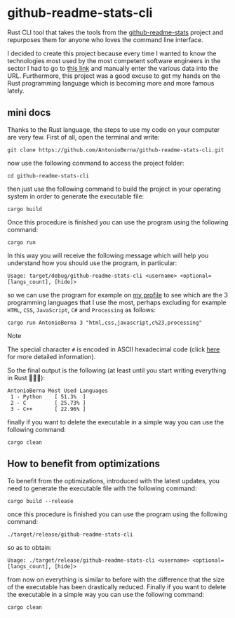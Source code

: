 # github-readme-stats-cli

Rust CLI tool that takes the tools from the [github-readme-stats](https://github.com/anuraghazra/github-readme-stats) project and repurposes them for anyone who loves the command line interface.

I decided to create this project because every time I wanted to know the technologies most used by the most competent software engineers in the sector I had to go to [this link](https://github-readme-stats.vercel.app/api/top-langs/?username=AntonioBerna) and manually enter the various data into the URL. Furthermore, this project was a good excuse to get my hands on the Rust programming language which is becoming more and more famous lately.

## mini docs

Thanks to the Rust language, the steps to use my code on your computer are very few. First of all, open the terminal and write:

```
git clone https://github.com/AntonioBerna/github-readme-stats-cli.git
```

now use the following command to access the project folder:

```
cd github-readme-stats-cli
```

then just use the following command to build the project in your operating system in order to generate the executable file:

```
cargo build
```

Once this procedure is finished you can use the program using the following command:

```
cargo run
```

In this way you will receive the following message which will help you understand how you should use the program, in particular:

```
Usage: target/debug/github-readme-stats-cli <username> <optional=[langs_count], [hide]>
```

so we can use the program for example on [my profile](https://github.com/AntonioBerna) to see which are the 3 programming languages ​​that I use the most, perhaps excluding for example `HTML`, `CSS`, `JavaScript`, `C#` and `Processing` as follows:

```
cargo run AntonioBerna 3 "html,css,javascript,c%23,processing"
```

> [!NOTE]
> The special character `#` is encoded in ASCII hexadecimal code (click [here](https://upload.wikimedia.org/wikipedia/commons/1/1b/ASCII-Table-wide.svg) for more detailed information).

So the final output is the following (at least until you start writing everything in Rust 🧑🏻‍💻):

```
AntonioBerna Most Used Languages
 1 - Python    [ 51.3%  ]
 2 - C         [ 25.73% ]
 3 - C++       [ 22.96% ]
```

finally if you want to delete the executable in a simple way you can use the following command:

```
cargo clean
```

## How to benefit from optimizations

To benefit from the optimizations, introduced with the latest updates, you need to generate the executable file with the following command:

```
cargo build --release
```

once this procedure is finished you can use the program using the following command:

```
./target/release/github-readme-stats-cli
```

so as to obtain:

```
Usage: ./target/release/github-readme-stats-cli <username> <optional=[langs_count], [hide]>
```

from now on everything is similar to before with the difference that the size of the executable has been drastically reduced. Finally if you want to delete the executable in a simple way you can use the following command:

```
cargo clean
```